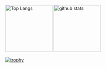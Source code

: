 
<!--
**aaxouei/aaxouei** is a ✨ _special_ ✨ repository because its `README.md` (this file) appears on your GitHub profile.

Here are some ideas to get you started:

- 🔭 I’m currently working on ...
- 🌱 I’m currently learning ...
- 👯 I’m looking to collaborate on ...
- 🤔 I’m looking for help with ...
- 💬 Ask me about ...
- 📫 How to reach me: ...
- 😄 Pronouns: ...
- ⚡ Fun fact: ...
-->

<p align="left"> 
  <img alt="Top Langs" height="150px" src="https://github-readme-stats.vercel.app/api/top-langs/?username=aaxouei&layout=compact&show_icons=true&theme=vue-dark" />
  <img alt="github stats" height="150px" src="https://github-readme-stats.vercel.app/api?username=aaxouei&theme=vue-dark&show_icons=ture" />
</p>
<!-- https://zenn.dev/a_ichi1/articles/0411396e6b887d -->

[![trophy](https://github-profile-trophy.vercel.app/?username=aaxouei&theme=onedark&column=7)](https://github.com/ryo-ma/github-profile-trophy)



